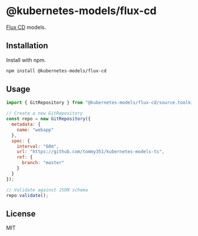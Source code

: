 # @kubernetes-models/flux-cd

[Flux CD](https://fluxcd.io/) models.

## Installation

Install with npm.

```sh
npm install @kubernetes-models/flux-cd
```

## Usage

```js
import { GitRepository } from "@kubernetes-models/flux-cd/source.toolkit.fluxcd.io/v1beta1/GitRepository";

// Create a new GitRepository
const repo = new GitRepository({
  metadata: {
    name: "webapp"
  },
  spec: {
    interval: "60m",
    url: "https://github.com/tommy351/kubernetes-models-ts",
    ref: {
      branch: "master"
    }
  }
});

// Validate against JSON schema
repo.validate();
```

## License

MIT

